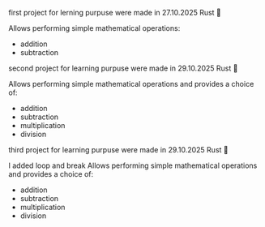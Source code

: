 first project for lerning purpuse were made in 27.10.2025
Rust 🦀

Allows performing simple mathematical operations:
 - addition
 - subtraction

second project for learning purpuse were made in 29.10.2025
Rust 🦀

Allows performing simple mathematical operations and provides a choice of:
 - addition
 - subtraction
 - multiplication
 - division

third project for learning purpuse were made in 29.10.2025
Rust 🦀

I added loop and break
Allows performing simple mathematical operations and provides a choice of:
 - addition
 - subtraction
 - multiplication
 - division
